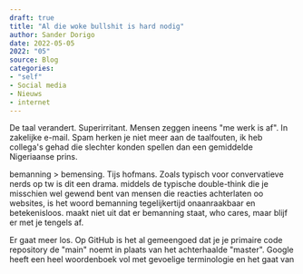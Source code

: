 ```yaml
---
draft: true
title: "Al die woke bullshit is hard nodig"
author: Sander Dorigo
date: 2022-05-05
2022: "05"
source: Blog
categories:
- "self"
- Social media
- Nieuws
- internet
---
```


De taal verandert. Superirritant. Mensen zeggen ineens "me werk is af". In zakelijke e-mail. Spam herken je niet meer aan de taalfouten, ik heb collega's gehad die slechter konden spellen dan een gemiddelde Nigeriaanse prins. 

bemanning > bemensing. Tijs hofmans. Zoals typisch voor convervatieve nerds op tw is dit een drama. middels de typische double-think die je misschien wel gewend bent van mensen die reacties achterlaten oo websites, is het woord bemanning tegelijkertijd onaanraakbaar en betekenisloos. maakt niet uit dat er bemanning staat, who cares, maar blijf er met je tengels af.

Er gaat meer los. Op GitHub is het al gemeengoed dat je je primaire code repository de "main" noemt in plaats van het achterhaalde "master". Google heeft een heel woordenboek vol met gevoelige terminologie en het gaat van 